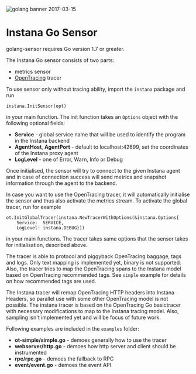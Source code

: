 ![golang banner 2017-03-15](https://cloud.githubusercontent.com/assets/395132/23948351/f360d228-0982-11e7-9b17-6a6146207ded.png)

# Instana Go Sensor
golang-sensor requires Go version 1.7 or greater.

The Instana Go sensor consists of two parts:

* metrics sensor
* [OpenTracing](http://opentracing.io) tracer

To use sensor only without tracing ability, import the `instana` package and run

	instana.InitSensor(opt)

in your main function. The init function takes an `Options` object with the following optional fields:

* **Service** - global service name that will be used to identify the program in the Instana backend
* **AgentHost**, **AgentPort** - default to localhost:42699, set the coordinates of the Instana proxy agent
* **LogLevel** - one of Error, Warn, Info or Debug

Once initialised, the sensor will try to connect to the given Instana agent and in case of connection success will send metrics and snapshot information through the agent to the backend.

In case you want to use the OpenTracing tracer, it will automatically initialise the sensor and thus also activate the metrics stream. To activate the global tracer, run for example

	ot.InitGlobalTracer(instana.NewTracerWithOptions(&instana.Options{
		Service:  SERVICE,
		LogLevel: instana.DEBUG}))

in your main functions. The tracer takes same options that the sensor takes for initialisation, described above.

The tracer is able to protocol and piggyback OpenTracing baggage, tags and logs. Only text mapping is implemented yet, binary is not supported. Also, the tracer tries to map the OpenTracing spans to the Instana model based on OpenTracing recommended tags. See `simple` example for details on how recommended tags are used.

The Instana tracer will remap OpenTracing HTTP headers into Instana Headers, so parallel use with some other OpenTracing model is not possible. The instana tracer is based on the OpenTracing Go basictracer with necessary modifications to map to the Instana tracing model. Also, sampling isn't implemented yet and will be focus of future work.

Following examples are included in the `examples` folder:

* **ot-simple/simple.go** - demoes generally how to use the tracer
* **webserver/http.go** - demoes how http server and client should be instrumented
* **rpc/rpc.go** - demoes the fallback to RPC
* **event/event.go** - demoes the event API
